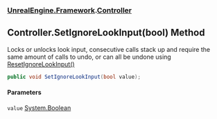 ### [UnrealEngine.Framework](./UnrealEngine-Framework.md 'UnrealEngine.Framework').[Controller](./UnrealEngine-Framework-Controller.md 'UnrealEngine.Framework.Controller')
## Controller.SetIgnoreLookInput(bool) Method
Locks or unlocks look input, consecutive calls stack up and require the same amount of calls to undo, or can all be undone using [ResetIgnoreLookInput()](./UnrealEngine-Framework-Controller-ResetIgnoreLookInput().md 'UnrealEngine.Framework.Controller.ResetIgnoreLookInput()')  
```csharp
public void SetIgnoreLookInput(bool value);
```
#### Parameters
<a name='UnrealEngine-Framework-Controller-SetIgnoreLookInput(bool)-value'></a>
`value` [System.Boolean](https://docs.microsoft.com/en-us/dotnet/api/System.Boolean 'System.Boolean')  
  
